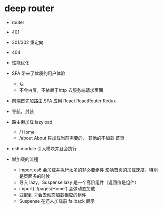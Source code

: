# deep router

- router
- 401
- 301/302 重定向
- 404 
- 性能优化

- SPA 带来了优质的用户体验
    - 块
    - 不会白屏，不依赖于http 去服务端请求页面
- 前端首先加路由,SPA 应用
    React
    ReactRouter
    Redux
- 导航，封装
- 路由懒加载
    lazyload
    - / Home
    - /about  About
    只加载当前需要的，
    其他的不加载
    首页 
- es6 module 引入模块并且会执行
- 懒加载的流程
    - import es6 会加载并执行太多的非必要组件
        影响首页的加载速度，特别是页面多的时候
    - 导入 lazy，Suspense
        lazy 是一个高阶组件（返回值是组件）
    - import('./pages/Home') 会做动态加载
    - <Route/> 匹配到 才会去动态加载相应的组件
    - Suspense 在还未加载前 fallback 展示